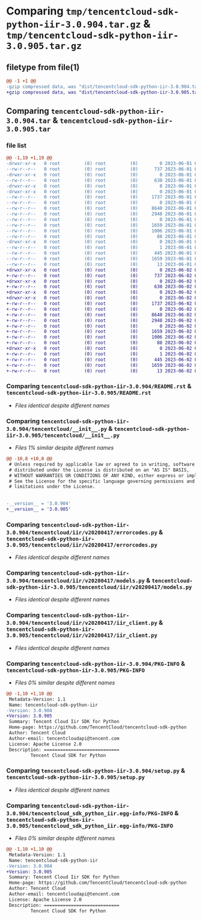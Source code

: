# Comparing `tmp/tencentcloud-sdk-python-iir-3.0.904.tar.gz` & `tmp/tencentcloud-sdk-python-iir-3.0.905.tar.gz`

## filetype from file(1)

```diff
@@ -1 +1 @@
-gzip compressed data, was "dist/tencentcloud-sdk-python-iir-3.0.904.tar", last modified: Thu Jun  1 02:36:57 2023, max compression
+gzip compressed data, was "dist/tencentcloud-sdk-python-iir-3.0.905.tar", last modified: Fri Jun  2 00:30:48 2023, max compression
```

## Comparing `tencentcloud-sdk-python-iir-3.0.904.tar` & `tencentcloud-sdk-python-iir-3.0.905.tar`

### file list

```diff
@@ -1,19 +1,19 @@
-drwxr-xr-x   0 root         (0) root         (0)        0 2023-06-01 02:36:57.000000 tencentcloud-sdk-python-iir-3.0.904/
--rw-r--r--   0 root         (0) root         (0)      737 2023-06-01 02:36:57.000000 tencentcloud-sdk-python-iir-3.0.904/README.rst
-drwxr-xr-x   0 root         (0) root         (0)        0 2023-06-01 02:36:57.000000 tencentcloud-sdk-python-iir-3.0.904/tencentcloud/
--rw-r--r--   0 root         (0) root         (0)      630 2023-06-01 02:36:57.000000 tencentcloud-sdk-python-iir-3.0.904/tencentcloud/__init__.py
-drwxr-xr-x   0 root         (0) root         (0)        0 2023-06-01 02:36:57.000000 tencentcloud-sdk-python-iir-3.0.904/tencentcloud/iir/
-drwxr-xr-x   0 root         (0) root         (0)        0 2023-06-01 02:36:57.000000 tencentcloud-sdk-python-iir-3.0.904/tencentcloud/iir/v20200417/
--rw-r--r--   0 root         (0) root         (0)     1737 2023-06-01 02:36:57.000000 tencentcloud-sdk-python-iir-3.0.904/tencentcloud/iir/v20200417/errorcodes.py
--rw-r--r--   0 root         (0) root         (0)        0 2023-06-01 02:36:57.000000 tencentcloud-sdk-python-iir-3.0.904/tencentcloud/iir/v20200417/__init__.py
--rw-r--r--   0 root         (0) root         (0)     8640 2023-06-01 02:36:57.000000 tencentcloud-sdk-python-iir-3.0.904/tencentcloud/iir/v20200417/models.py
--rw-r--r--   0 root         (0) root         (0)     2948 2023-06-01 02:36:57.000000 tencentcloud-sdk-python-iir-3.0.904/tencentcloud/iir/v20200417/iir_client.py
--rw-r--r--   0 root         (0) root         (0)        0 2023-06-01 02:36:57.000000 tencentcloud-sdk-python-iir-3.0.904/tencentcloud/iir/__init__.py
--rw-r--r--   0 root         (0) root         (0)     1659 2023-06-01 02:36:57.000000 tencentcloud-sdk-python-iir-3.0.904/PKG-INFO
--rw-r--r--   0 root         (0) root         (0)     1006 2023-06-01 02:36:57.000000 tencentcloud-sdk-python-iir-3.0.904/setup.py
--rw-r--r--   0 root         (0) root         (0)       88 2023-06-01 02:36:57.000000 tencentcloud-sdk-python-iir-3.0.904/setup.cfg
-drwxr-xr-x   0 root         (0) root         (0)        0 2023-06-01 02:36:57.000000 tencentcloud-sdk-python-iir-3.0.904/tencentcloud_sdk_python_iir.egg-info/
--rw-r--r--   0 root         (0) root         (0)        1 2023-06-01 02:36:57.000000 tencentcloud-sdk-python-iir-3.0.904/tencentcloud_sdk_python_iir.egg-info/dependency_links.txt
--rw-r--r--   0 root         (0) root         (0)      445 2023-06-01 02:36:57.000000 tencentcloud-sdk-python-iir-3.0.904/tencentcloud_sdk_python_iir.egg-info/SOURCES.txt
--rw-r--r--   0 root         (0) root         (0)     1659 2023-06-01 02:36:57.000000 tencentcloud-sdk-python-iir-3.0.904/tencentcloud_sdk_python_iir.egg-info/PKG-INFO
--rw-r--r--   0 root         (0) root         (0)       13 2023-06-01 02:36:57.000000 tencentcloud-sdk-python-iir-3.0.904/tencentcloud_sdk_python_iir.egg-info/top_level.txt
+drwxr-xr-x   0 root         (0) root         (0)        0 2023-06-02 00:30:48.000000 tencentcloud-sdk-python-iir-3.0.905/
+-rw-r--r--   0 root         (0) root         (0)      737 2023-06-02 00:30:48.000000 tencentcloud-sdk-python-iir-3.0.905/README.rst
+drwxr-xr-x   0 root         (0) root         (0)        0 2023-06-02 00:30:48.000000 tencentcloud-sdk-python-iir-3.0.905/tencentcloud/
+-rw-r--r--   0 root         (0) root         (0)      630 2023-06-02 00:30:48.000000 tencentcloud-sdk-python-iir-3.0.905/tencentcloud/__init__.py
+drwxr-xr-x   0 root         (0) root         (0)        0 2023-06-02 00:30:48.000000 tencentcloud-sdk-python-iir-3.0.905/tencentcloud/iir/
+drwxr-xr-x   0 root         (0) root         (0)        0 2023-06-02 00:30:48.000000 tencentcloud-sdk-python-iir-3.0.905/tencentcloud/iir/v20200417/
+-rw-r--r--   0 root         (0) root         (0)     1737 2023-06-02 00:30:48.000000 tencentcloud-sdk-python-iir-3.0.905/tencentcloud/iir/v20200417/errorcodes.py
+-rw-r--r--   0 root         (0) root         (0)        0 2023-06-02 00:30:48.000000 tencentcloud-sdk-python-iir-3.0.905/tencentcloud/iir/v20200417/__init__.py
+-rw-r--r--   0 root         (0) root         (0)     8640 2023-06-02 00:30:48.000000 tencentcloud-sdk-python-iir-3.0.905/tencentcloud/iir/v20200417/models.py
+-rw-r--r--   0 root         (0) root         (0)     2948 2023-06-02 00:30:48.000000 tencentcloud-sdk-python-iir-3.0.905/tencentcloud/iir/v20200417/iir_client.py
+-rw-r--r--   0 root         (0) root         (0)        0 2023-06-02 00:30:48.000000 tencentcloud-sdk-python-iir-3.0.905/tencentcloud/iir/__init__.py
+-rw-r--r--   0 root         (0) root         (0)     1659 2023-06-02 00:30:48.000000 tencentcloud-sdk-python-iir-3.0.905/PKG-INFO
+-rw-r--r--   0 root         (0) root         (0)     1006 2023-06-02 00:30:48.000000 tencentcloud-sdk-python-iir-3.0.905/setup.py
+-rw-r--r--   0 root         (0) root         (0)       88 2023-06-02 00:30:48.000000 tencentcloud-sdk-python-iir-3.0.905/setup.cfg
+drwxr-xr-x   0 root         (0) root         (0)        0 2023-06-02 00:30:48.000000 tencentcloud-sdk-python-iir-3.0.905/tencentcloud_sdk_python_iir.egg-info/
+-rw-r--r--   0 root         (0) root         (0)        1 2023-06-02 00:30:48.000000 tencentcloud-sdk-python-iir-3.0.905/tencentcloud_sdk_python_iir.egg-info/dependency_links.txt
+-rw-r--r--   0 root         (0) root         (0)      445 2023-06-02 00:30:48.000000 tencentcloud-sdk-python-iir-3.0.905/tencentcloud_sdk_python_iir.egg-info/SOURCES.txt
+-rw-r--r--   0 root         (0) root         (0)     1659 2023-06-02 00:30:48.000000 tencentcloud-sdk-python-iir-3.0.905/tencentcloud_sdk_python_iir.egg-info/PKG-INFO
+-rw-r--r--   0 root         (0) root         (0)       13 2023-06-02 00:30:48.000000 tencentcloud-sdk-python-iir-3.0.905/tencentcloud_sdk_python_iir.egg-info/top_level.txt
```

### Comparing `tencentcloud-sdk-python-iir-3.0.904/README.rst` & `tencentcloud-sdk-python-iir-3.0.905/README.rst`

 * *Files identical despite different names*

### Comparing `tencentcloud-sdk-python-iir-3.0.904/tencentcloud/__init__.py` & `tencentcloud-sdk-python-iir-3.0.905/tencentcloud/__init__.py`

 * *Files 1% similar despite different names*

```diff
@@ -10,8 +10,8 @@
 # Unless required by applicable law or agreed to in writing, software
 # distributed under the License is distributed on an "AS IS" BASIS,
 # WITHOUT WARRANTIES OR CONDITIONS OF ANY KIND, either express or implied.
 # See the License for the specific language governing permissions and
 # limitations under the License.
 
 
-__version__ = '3.0.904'
+__version__ = '3.0.905'
```

### Comparing `tencentcloud-sdk-python-iir-3.0.904/tencentcloud/iir/v20200417/errorcodes.py` & `tencentcloud-sdk-python-iir-3.0.905/tencentcloud/iir/v20200417/errorcodes.py`

 * *Files identical despite different names*

### Comparing `tencentcloud-sdk-python-iir-3.0.904/tencentcloud/iir/v20200417/models.py` & `tencentcloud-sdk-python-iir-3.0.905/tencentcloud/iir/v20200417/models.py`

 * *Files identical despite different names*

### Comparing `tencentcloud-sdk-python-iir-3.0.904/tencentcloud/iir/v20200417/iir_client.py` & `tencentcloud-sdk-python-iir-3.0.905/tencentcloud/iir/v20200417/iir_client.py`

 * *Files identical despite different names*

### Comparing `tencentcloud-sdk-python-iir-3.0.904/PKG-INFO` & `tencentcloud-sdk-python-iir-3.0.905/PKG-INFO`

 * *Files 0% similar despite different names*

```diff
@@ -1,10 +1,10 @@
 Metadata-Version: 1.1
 Name: tencentcloud-sdk-python-iir
-Version: 3.0.904
+Version: 3.0.905
 Summary: Tencent Cloud Iir SDK for Python
 Home-page: https://github.com/TencentCloud/tencentcloud-sdk-python
 Author: Tencent Cloud
 Author-email: tencentcloudapi@tencent.com
 License: Apache License 2.0
 Description: ============================
         Tencent Cloud SDK for Python
```

### Comparing `tencentcloud-sdk-python-iir-3.0.904/setup.py` & `tencentcloud-sdk-python-iir-3.0.905/setup.py`

 * *Files identical despite different names*

### Comparing `tencentcloud-sdk-python-iir-3.0.904/tencentcloud_sdk_python_iir.egg-info/PKG-INFO` & `tencentcloud-sdk-python-iir-3.0.905/tencentcloud_sdk_python_iir.egg-info/PKG-INFO`

 * *Files 0% similar despite different names*

```diff
@@ -1,10 +1,10 @@
 Metadata-Version: 1.1
 Name: tencentcloud-sdk-python-iir
-Version: 3.0.904
+Version: 3.0.905
 Summary: Tencent Cloud Iir SDK for Python
 Home-page: https://github.com/TencentCloud/tencentcloud-sdk-python
 Author: Tencent Cloud
 Author-email: tencentcloudapi@tencent.com
 License: Apache License 2.0
 Description: ============================
         Tencent Cloud SDK for Python
```

